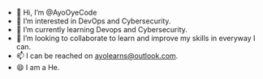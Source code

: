 - 👋 Hi, I’m @AyoOyeCode
- 👀 I’m interested in DevOps and Cybersecurity.
- 🌱 I’m currently learning Devops and Cybersecurity.
- 💞️ I’m looking to collaborate to learn and improve my skills in everyway I can.
- 📫 I can be reached on ayolearns@outlook.com.
- 😄 I am a He.


<!---
AyoOyeCode/AyoOyeCode is a ✨ special ✨ repository because its `README.md` (this file) appears on your GitHub profile.
You can click the Preview link to take a look at your changes.
--->

